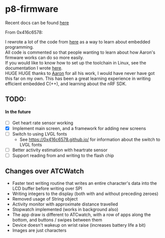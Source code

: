 # p8-firmware

Recent docs can be found [here](docs/README.md)

From 0x416c6578:

I rewrote a lot of the code from [here](https://github.com/atc1441/ATCwatch) as a way to learn about embedded programming.  
All code is commented so that people wanting to learn about how Aaron's firmware works can do so more easily.    
If you would like to know how to set up the toolchain in Linux, see the documentation I wrote [here](https://github.com/0x416c6578/ATCwatch/blob/master/linux-tutorial.md).  
HUGE HUGE thanks to [Aaron](https://github.com/atc1441) for all his work, I would have never have got this far on my own. This has been a great learning experience in writing efficient embedded C(++), and learning about the nRF SDK.
## TODO:
#### In the future
- [ ] Get heart rate sensor working
- [x] Implement main screen, and a framework for adding new screens
- [ ] Switch to using LVGL fonts
  - See https://0x416c6578.github.io/ for information about the switch to LVGL fonts
- [ ] Better activity estimation with heartrate sensor
- [ ] Support reading from and writing to the flash chip
## Changes over ATCWatch
- Faster text writing routine that writes an entire character's data into the LCD buffer before writing over SPI
- Writing integers to the display (both with and without preceding zeroes)
- Removed usage of String object
- Activity monitor with approximate distance travelled
- Stopwatch implemented (works in background also)
- The app draw is different to ATCwatch, with a row of apps along the bottom, and buttons / swipes between them
- Device doesn't wakeup on wrist raise (increases battery life a bit)
- Images are just characters
